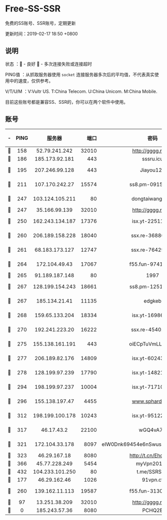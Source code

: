 # Free-SS-SSR

免费的SS账号、SSR账号，定期更新

更新时间：2019-02-17 18:50 +0800

## 说明

状态     ：🙂 - 良好 🙁 - 多次连接失败或连接超时

PING值   ：从抓取服务器使用 `socket` 连接服务器多次后的平均值，不代表真实使用中的速度，仅供参考。

V/T/U/M  ：V:Vultr US. T:China Telecom. U:China Unicom. M:China Mobile.

目前这些账号都是兼容SS、SSR的，你可以在两个软件中使用。

## 账号

|-|PING|服务器|端口|密码|加密方式|区域|V/T/U/M|
|:----:|:----:|:-----:|-----:|:----:|:----:|:----:|:----:|
|🙂|158|52.79.241.242|32010|http://gggg.rocks|chacha20|KR|8↓/9↓/10↑/9↓|
|🙂|186|185.173.92.181|443|sssru.icu|rc4-md5|RU|9↑/10↑/9↑/9↑|
|🙂|195|207.246.99.128|443|Jiayou123|aes-256-cfb|US|6↑/10↑/10↑/10↑|
|🙂|211|107.170.242.27|15574|ss8.pm-09158696|aes-256-cfb|US|10↑/10↑/10↑/10↑|
|🙂|247|103.124.105.211|80|dongtaiwang.com|aes-256-cfb|US|9↑/10↑/10↑/10↑|
|🙂|247|35.166.99.139|32010|http://gggg.rocks|chacha20|US|10↑/9↑/10↑/10↑|
|🙂|250|162.243.134.187|17376|isx.yt-22511137|aes-256-cfb|US|9↑/9↑/9↑/9↑|
|🙂|260|206.189.158.228|18040|ssx.re-36880282|aes-256-cfb|SG|10↑/10↑/10↑/10↑|
|🙂|261|68.183.173.127|12747|ssx.re-76429621|aes-256-cfb|US|10↑/10↑/10↑/10↑|
|🙂|264|172.104.49.43|17067|f55.fun-97414411|aes-256-cfb|SG|10↑/10↑/10↑/10↑|
|🙂|265|91.189.187.148|80|1997|chacha20|US|10↑/10↑/10↑/10↑|
|🙂|267|128.199.154.243|18661|ss8.pm-12519493|aes-256-cfb|SG|10↑/10↑/10↑/10↑|
|🙂|267|185.134.21.41|11135|edgkeb|aes-256-cfb|GB|10↑/9↑/10↑/9↑|
|🙂|268|159.65.133.204|18334|isx.yt-16986741|aes-256-cfb|SG|9↑/9↑/9↑/9↑|
|🙂|270|192.241.223.20|16222|ssx.re-45401447|aes-256-cfb|US|10↑/10↑/10↑/10↑|
|🙂|275|155.138.161.191|443|oiECpTuVmLLxk4Ts|aes-256-cfb|US|10↑/10↑/10↑/10↑|
|🙂|277|206.189.82.176|14809|isx.yt-60243867|aes-256-cfb|SG|9↑/9↑/9↑/9↑|
|🙂|278|128.199.97.239|17790|isx.yt-14821817|aes-256-cfb|SG|9↑/9↑/9↑/9↑|
|🙂|294|198.199.97.237|10004|isx.yt-71710989|aes-256-cfb|US|9↑/9↑/9↑/9↑|
|🙂|296|155.138.197.47|4455|www.sphard.com|aes-256-cfb|US|8↑/10↑/9↑/10↑|
|🙂|312|198.199.100.178|10243|isx.yt-95122383|aes-256-cfb|US|9↑/9↑/9↑/9↑|
|🙂|317|46.17.43.2|22100|wGQ4vA7D|aes-256-gcm|RU|5↓/10↑/10↑/10↑|
|🙂|321|172.104.33.178|8097|eIW0Dnk69454e6nSwuspv9DmS201tQ0D|aes-256-cfb|SG|10↑/10↑/10↑/10↑|
|🙂|323|46.29.167.18|8080|http://t.cn/EhdmTxe|rc4-md5|RU|10↑/10↑/10↑/10↑|
|🙂|366|45.77.228.249|5454|myVpn2019[]|rc4-md5|GB|10↑/10↑/10↑/10↑|
|🙂|432|104.233.101.250|80|t.me/SSRSUB|rc4-md5|CA|10↑/10↑/10↑/10↑|
|🙂|177|46.29.162.46|1026|91vpn.cf|rc4-md5|RU|10↑/8↓/10↑/10↑|
|🙂|260|139.162.11.113|19587|f55.fun-31300313|aes-256-cfb|SG|10↑/10↑/10↑/10↑|
|🙁|97|13.251.38.209|32010|http://gggg.rocks|chacha20|SG|9↑/10↑/10↑/10↑|
|🙁|0|185.243.57.36|8080|PCHQ2E|rc4-md5|US|9↑/9↑/8↑/10↑|

